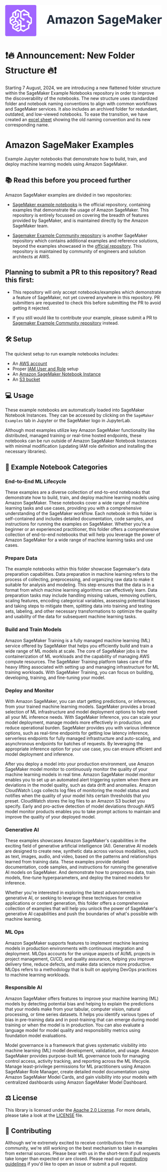 ![SageMaker](https://github.com/aws/amazon-sagemaker-examples/raw/main/_static/sagemaker-banner.png)

# :exclamation::fire: Announcement: New Folder Structure :fire::exclamation:

Starting 7 August, 2024, we are introducing a new flattened folder structure within the SageMaker Example Notebooks repository in order to improve the discoverability of the notebooks. The new structure uses standardized folder and notebook naming conventions to align with common workflows and SageMaker services. It also includes an archived folder for redundant, outdated, and low-viewed notebooks. To ease the transition, we have created an [excel sheet](new_file_structure_updated_notebook_names_and_folders.xlsx) showing the old naming convention and its new corresponding name.

# Amazon SageMaker Examples

Example Jupyter notebooks that demonstrate how to build, train, and deploy machine learning models using Amazon SageMaker.

## :books: Read this before you proceed further

Amazon SageMaker examples are divided in two repositories:

- [SageMaker example notebooks](https://github.com/aws/amazon-sagemaker-examples) is the official repository, containing examples that demonstrate the usage of Amazon SageMaker. This repository is entirely focussed on covering the breadth of features provided by SageMaker, and is maintained directly by the Amazon SageMaker team.

- [Sagemaker Example Community repository](https://github.com/aws/amazon-sagemaker-examples-community) is another SageMaker repository which contains additional examples and reference solutions, beyond the examples showcased in the [official repository](https://github.com/aws/amazon-sagemaker-examples). This repository is maintained by community of engineers and solution architects at AWS.

## Planning to submit a PR to this repository? Read this first:

- This repository will only accept notebooks/examples which demonstrate a feature of SageMaker, not yet covered anywhere in this repository. PR submitters are requested to check this before submitting the PR to avoid getting it rejected.

- If you still would like to contribute your example, please submit a PR to [Sagemaker Example Community repository](https://github.com/aws/amazon-sagemaker-examples-community) instead.

## :hammer_and_wrench: Setup

The quickest setup to run example notebooks includes:

- An [AWS account](http://docs.aws.amazon.com/sagemaker/latest/dg/gs-account.html)
- Proper [IAM User and Role](http://docs.aws.amazon.com/sagemaker/latest/dg/authentication-and-access-control.html) setup
- An [Amazon SageMaker Notebook Instance](http://docs.aws.amazon.com/sagemaker/latest/dg/gs-setup-working-env.html)
- An [S3 bucket](http://docs.aws.amazon.com/sagemaker/latest/dg/gs-config-permissions.html)

## :computer: Usage

These example notebooks are automatically loaded into SageMaker Notebook Instances.
They can be accessed by clicking on the `SageMaker Examples` tab in Jupyter or the SageMaker logo in JupyterLab.

Although most examples utilize key Amazon SageMaker functionality like distributed, managed training or real-time hosted endpoints, these notebooks can be run outside of Amazon SageMaker Notebook Instances with minimal modification (updating IAM role definition and installing the necessary libraries).

## :notebook: Example Notebook Categories

### End-to-End ML Lifecycle

These examples are a diverse collection of end-to-end notebooks that demonstrate how to build, train, and deploy machine learning models using Amazon SageMaker. These notebooks cover a wide range of machine learning tasks and use cases, providing you with a comprehensive understanding of the SageMaker workflow. Each notebook in this folder is self-contained and includes detailed documentation, code samples, and instructions for running the examples on SageMaker. Whether you're a beginner or an experienced practitioner, this folder offers a comprehensive collection of end-to-end notebooks that will help you leverage the power of Amazon SageMaker for a wide range of machine learning tasks and use cases.

### Prepare Data

The example notebooks within this folder showcase Sagemaker's data preparation capabilities. Data preparation in machine learning refers to the process of collecting, preprocessing, and organizing raw data to make it suitable for analysis and modeling. This step ensures that the data is in a format from which machine learning algorithms can effectively learn. Data preparation tasks may include handling missing values, removing outliers, scaling features, encoding categorical variables, assessing potential biases and taking steps to mitigate them, splitting data into training and testing sets, labeling, and other necessary transformations to optimize the quality and usability of the data for subsequent machine learning tasks.

### Build and Train Models

Amazon SageMaker Training is a fully managed machine learning (ML) service offered by SageMaker that helps you efficiently build and train a wide range of ML models at scale. The core of SageMaker jobs is the containerization of ML workloads and the capability of managing AWS compute resources. The SageMaker Training platform takes care of the heavy lifting associated with setting up and managing infrastructure for ML training workloads. With SageMaker Training, you can focus on building, developing, training, and fine-tuning your model.

### Deploy and Monitor

With Amazon SageMaker, you can start getting predictions, or inferences, from your trained machine learning models. SageMaker provides a broad selection of ML infrastructure and model deployment options to help meet all your ML inference needs. With SageMaker Inference, you can scale your model deployment, manage models more effectively in production, and reduce operational burden. SageMaker provides you with various inference options, such as real-time endpoints for getting low latency inference, serverless endpoints for fully managed infrastructure and auto-scaling, and asynchronous endpoints for batches of requests. By leveraging the appropriate inference option for your use case, you can ensure efficient and model deployment and inference.

After you deploy a model into your production environment, use Amazon SageMaker model monitor to continuously monitor the quality of your machine learning models in real time. Amazon SageMaker model monitor enables you to set up an automated alert triggering system when there are deviations in the model quality, such as data drift and anomalies. Amazon CloudWatch Logs collects log files of monitoring the model status and notifies when the quality of your model hits certain thresholds that you preset. CloudWatch stores the log files to an Amazon S3 bucket you specify. Early and pro-active detection of model deviations through AWS model monitor products enables you to take prompt actions to maintain and improve the quality of your deployed model.

### Generative AI

These examples showcases Amazon SageMaker's capabilities in the exciting field of generative artificial intelligence (AI). Generative AI models are designed to create new, synthetic data across various modalities, such as text, images, audio, and video, based on the patterns and relationships learned from training data. These examples provide detailed documentation, code samples, and instructions for running the generative AI models on SageMaker. And demonstrate how to preprocess data, train models, fine-tune hyperparameters, and deploy the trained models for inference.

Whether you're interested in exploring the latest advancements in generative AI, or seeking to leverage these techniques for creative applications or content generation, this folder offers a comprehensive collection of examples that will help you unlock the power of SageMaker's generative AI capabilities and push the boundaries of what's possible with machine learning.

### ML Ops

Amazon SageMaker supports features to implement machine learning models in production environments with continuous integration and deployment. MLOps accounts for the unique aspects of AI/ML projects in project management, CI/CD, and quality assurance, helping you improve delivery time, reduce defects, and make data science more productive. MLOps refers to a methodology that is built on applying DevOps practices to machine learning workloads.

### Responsible AI

Amazon SageMaker offers features to improve your machine learning (ML) models by detecting potential bias and helping to explain the predictions that your models make from your tabular, computer vision, natural processing, or time series datasets. It helps you identify various types of bias in pre-training data and in post-training that can emerge during model training or when the model is in production. You can also evaluate a language model for model quality and responsibility metrics using foundation model evaluations.

Model governance is a framework that gives systematic visibility into machine learning (ML) model development, validation, and usage. Amazon SageMaker provides purpose-built ML governance tools for managing control access, activity tracking, and reporting across the ML lifecycle. Manage least-privilege permissions for ML practitioners using Amazon SageMaker Role Manager, create detailed model documentation using Amazon SageMaker Model Cards, and gain visibility into your models with centralized dashboards using Amazon SageMaker Model Dashboard.

## :balance_scale: License

This library is licensed under the [Apache 2.0 License](http://aws.amazon.com/apache2.0/).
For more details, please take a look at the [LICENSE](https://github.com/aws/amazon-sagemaker-examples/blob/master/LICENSE.txt) file.

## :handshake: Contributing

Although we're extremely excited to receive contributions from the community, we're still working on the best mechanism to take in examples from external sources. Please bear with us in the short-term if pull requests take longer than expected or are closed.
Please read our [contributing guidelines](https://github.com/aws/amazon-sagemaker-examples/blob/default/CONTRIBUTING.md)
if you'd like to open an issue or submit a pull request.
